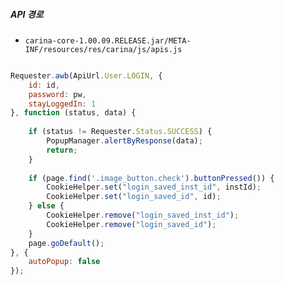 
##### API 경로
- `carina-core-1.00.09.RELEASE.jar/META-INF/resources/res/carina/js/apis.js`

```javascript

Requester.awb(ApiUrl.User.LOGIN, {  
    id: id,  
    password: pw,  
    stayLoggedIn: 1  
}, function (status, data) {  
  
    if (status != Requester.Status.SUCCESS) {  
        PopupManager.alertByResponse(data);  
        return;  
    }  
  
    if (page.find('.image_button.check').buttonPressed()) {  
        CookieHelper.set("login_saved_inst_id", instId);  
        CookieHelper.set("login_saved_id", id);  
    } else {  
        CookieHelper.remove("login_saved_inst_id");  
        CookieHelper.remove("login_saved_id");  
    }  
    page.goDefault();  
}, {  
    autoPopup: false  
});

```